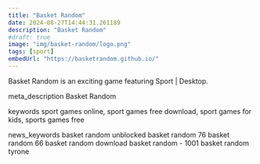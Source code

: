 ```yaml
---
title: "Basket Random"
date: 2024-08-27T14:44:31.261189
description: "Basket Random"
#draft: true
image: "img/basket-random/logo.png"
tags: [sport]
embedUrl: "https://basketrandom.github.io/"
---
```


Basket Random is an exciting game featuring Sport | Desktop.

meta_description
Basket Random


keywords
sport games online, sport games free download, sport games for kids, sports games free


news_keywords
basket random unblocked basket random 76 basket random 66 basket random download basket random - 1001 basket random tyrone
